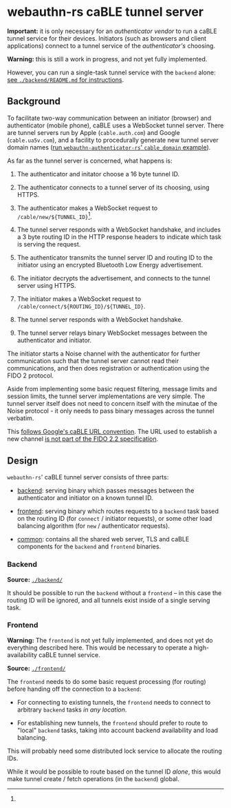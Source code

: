 # webauthn-rs caBLE tunnel server

**Important:** it is only necessary for an *authenticator vendor* to run a caBLE
tunnel service for their devices. Initiators (such as browsers and client
applications) connect to a tunnel service of the *authenticator's* choosing.

**Warning:** this is still a work in progress, and not yet fully implemented.

However, you can run a single-task tunnel service with the `backend` alone:
[see `./backend/README.md` for instructions][0].

[0]: ./backend/README.md

## Background

To facilitate two-way communication between an initiator (browser) and
authenticator (mobile phone), caBLE uses a WebSocket tunnel server. There are
tunnel servers run by Apple (`cable.auth.com`) and Google (`cable.ua5v.com`),
and a facility to procedurally generate new tunnel server domain names
([run `webauthn-authenticator-rs`' `cable_domain` example][1]).

[1]: ../webauthn-authenticator-rs/examples/cable_tunnel.rs

As far as the tunnel server is concerned, what happens is:

1. The authenticator and initator choose a 16 byte tunnel ID.

2. The authenticator connects to a tunnel server of its choosing, using HTTPS.

3. The authenticator makes a WebSocket request to `/cable/new/${TUNNEL_ID}`[^new].

4. The tunnel server responds with a WebSocket handshake, and includes a 3 byte
   routing ID in the HTTP response headers to indicate which task is serving
   the request.

5. The authenticator transmits the tunnel server ID and routing ID to the
   initiator using an encrypted Bluetooth Low Energy advertisement.

6. The initiator decrypts the advertisement, and connects to the tunnel server
   using HTTPS.

7. The initiator makes a WebSocket request to
   `/cable/connect/${ROUTING_ID}/${TUNNEL_ID}`.

8. The tunnel server responds with a WebSocket handshake.

9. The tunnel server relays binary WebSocket messages between the authenticator
   and initiator.

The initiator starts a Noise channel with the authenticator for further
communication such that the tunnel server cannot read their communications, and
then does registration or authentication using the FIDO 2 protocol.

Aside from implementing some basic request filtering, message limits and session
limits, the tunnel server implementations are very simple. The tunnel server
itself does not need to concern itself with the minutae of the Noise protocol -
it only needs to pass binary messages across the tunnel verbatim.

[^new]:
  This [follows Google's caBLE URL convention][2]. The URL used to establish a
  new channel [is not part of the FIDO 2.2 specification][3].

[2]: https://source.chromium.org/chromium/chromium/src/+/main:device/fido/cable/v2_handshake.cc?q=symbol%3A%5Cbdevice%3A%3Acablev2%3A%3Atunnelserver%3A%3AGetNewTunnelURL%5Cb%20case%3Ayes
[3]: https://fidoalliance.org/specs/fido-v2.2-rd-20230321/fido-client-to-authenticator-protocol-v2.2-rd-20230321.html#ref-for-client-platform①⓪

## Design

`webauthn-rs`' caBLE tunnel server consists of three parts:

* [backend][]: serving binary which passes messages between the authenticator
  and initiator on a known tunnel ID.

* [frontend][]: serving binary which routes requests to a `backend` task based
  on the routing ID (for `connect` / initiator requests), or some other load
  balancing algorithm (for `new` / authenticator requests).

* [common][]: contains all the shared web server, TLS and caBLE components for
  the `backend` and `frontend` binaries.

[backend]: ./backend/
[frontend]: ./frontend/
[common]: ./common/

### Backend

**Source:** [`./backend/`][backend]

It should be possible to run the `backend` without a `frontend` – in this case
the routing ID will be ignored, and all tunnels exist inside of a single serving
task.

### Frontend

**Warning:** The `frontend` is not yet fully implemented, and does not yet do
everything described here. This would be necessary to operate a
high-availability caBLE tunnel service.

**Source:** [`./frontend/`][frontend]

The `frontend` needs to do some basic request processing (for routing) before
handing off the connection to a `backend`:

* For connecting to existing tunnels, the `frontend` needs to connect to
  arbitrary `backend` tasks *in any location*.

* For establishing new tunnels, the `frontend` should prefer to route to "local"
  `backend` tasks, taking into account backend availability and load balancing.

This will probably need some distributed lock service to allocate the routing
IDs.

While it would be possible to route based on the tunnel ID *alone*, this would
make tunnel create / fetch operations (in the `backend`) global.
